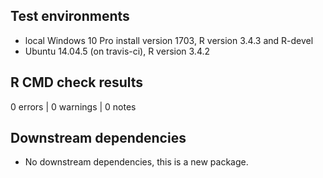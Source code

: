 ## Test environments

* local Windows 10 Pro install version 1703, R version 3.4.3 and R-devel
* Ubuntu 14.04.5 (on travis-ci), R version 3.4.2

## R CMD check results
0 errors | 0 warnings | 0 notes 

## Downstream dependencies

* No downstream dependencies, this is a new package.
